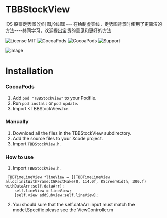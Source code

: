 # TBBStockView
iOS  股票走势图(分时图,K线图)--- 
在绘制虚实线，走势图背景时使用了更简洁的方法----共同学习，欢迎提出宝贵的意见和更好的方法

![License MIT](https://img.shields.io/badge/license-MIT-green.svg?style=flat)
![CocoaPods](http://img.shields.io/cocoapods/v/TBBStockView.svg?style=flat)
![CocoaPods](http://img.shields.io/cocoapods/p/TBBStockView.svg?style=flat)
![Support](https://img.shields.io/badge/support-iOS8.0+-blue.svg?style=flat)



![image](/TBBStockView/TBBStockView.gif)
        


Installation
==============

### CocoaPods

1. Add `pod "TBBStockView"` to your Podfile.
2. Run `pod install` or `pod update`.
3. Import \<TBBStockView.h\>.


### Manually

1. Download all the files in the TBBStockView subdirectory.
2. Add the source files to your Xcode project.
3. Import `TBBStockView.h`.

### How to use
1. Import `TBBStockView.h`.
```
 TBBTimeLineView *lineView = [[TBBTimeLineView alloc]initWithFrame:CGRectMake(0, 114.0f, KScreenWidth, 300.f) withDataArr:self.dataArr];
    self.lineView = lineView;
    [self.view addSubview:self.lineView];
```
2. You should sure that the self.dataArr input must match the model,Specific please see the ViewController.m


